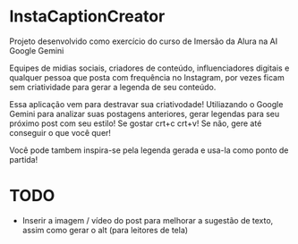 # InstaCaptionCreator

Projeto desenvolvido como exercício do curso de Imersão da Alura na AI Google Gemini

Equipes de midias sociais, criadores de conteúdo, influenciadores digitais e qualquer pessoa que posta com frequência no Instagram, por vezes ficam sem criatividade para gerar a legenda de seu conteúdo.

Essa aplicação vem para destravar sua criativodade! Utiliazando o Google Gemini para analizar suas postagens anteriores, gerar legendas para seu próximo post com seu estilo! 
Se gostar crt+c crt+v! Se não, gere até conseguir o que você quer!

Você pode tambem inspira-se pela legenda gerada e usa-la como ponto de partida!


# TODO 
- Inserir a imagem / vídeo do post para melhorar a sugestão de texto, assim como gerar o alt (para leitores de tela)
